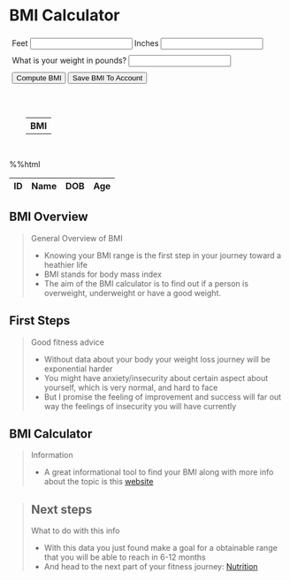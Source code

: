 <script> AOS.init();</script>
<body>
  <div data-aos="fade-right">
    <script src="{{ '/assets/js/bmi.js' | relative_url }}"></script>
    <h1 id="calc">BMI Calculator</h1>
    <div style="padding:5px">
        <label for="feet">Feet</label>
        <input id="feet" type="text">
        <label for="inches">Inches</label>
        <input id = "inches" type="text">
    </div>
    <div style="padding:5px">
        <label for="weight">What is your weight in pounds?</label>
        <input id="weight" type="text">
    </div>
  </div>
  <div data-aos="fade-left">
      <div style="padding: 5px;">
          <input type="button" value="Compute BMI" onclick="bmi()">
          <input type="button" value="Save BMI To Account" onclick="saveBMI()">
      </div>
      <div style="padding: 5px;" id="result"></div>
  <table id="bmiDisplay" style="padding: 30px;">
    <tr>
      <th>BMI</th>
    </tr>
  </table>
  </div>
</body>


%%html
<head>
    <!-- load jQuery and DataTables style and scripts -->
    <link rel="stylesheet" type="text/css" href="https://cdn.datatables.net/1.10.25/css/jquery.dataTables.min.css">
    <script type="text/javascript" language="javascript" src="https://code.jquery.com/jquery-3.6.0.min.js"></script>
    <script type="text/javascript" language="javascript" src="https://cdn.datatables.net/1.10.25/js/jquery.dataTables.min.js"></script>
</head>
<table id="flaskTable" class="table" style="width:100%">
    <thead id="flaskHead">
        <tr>
            <th>ID</th>
            <th>Name</th>
            <th>DOB</th>
            <th>Age</th>
        </tr>
    </thead>
    <tbody id="flaskBody"></tbody>
</table>

<script>
    // Define the Song class
    class Song {
        constructor(name, singer, year) {
            this.name = name;
            this.singer = singer;
            this.year = year;
        }
    }

    $(document).ready(() => {
    // Define the Song class
        class Song {
            constructor(name, singer, year) {
                this.name = name;
                this.singer = singer;
                this.year = year;
            }
        }

    // Example data
        const songs = [
            new Song("Would You go With Me", "Josh Turner", 2006),
            new Song("Brown Chicken Brown Cow", "Trace Adkins", 2010),
            new Song("Just Give Me A Reason", "P!nk", 2012)
        ];

    // Get the table body element
        const tableBody = document.getElementById("flaskBody");

    // Function to populate the table
        function populateTable(data) {
        // Clear any existing rows
            tableBody.innerHTML = "";

        // Create a row for each song
            data.forEach(song => {
                const row = document.createElement("tr");
                row.innerHTML = `<td>${song.name}</td><td>${song.singer}</td><td>${song.year}</td>`;
                tableBody.appendChild(row);
            });
        }

    // Call the function with the song data to populate the table
        populateTable(songs);

    // Initialize DataTables plugin
        $('#flaskTable').DataTable();
    });
</script>

<div data-aos="fade-right">
  <h2>BMI Overview</h2>
  <blockquote>
  <p>General Overview of BMI</p>
  <ul>
    <li>Knowing your BMI range is the first step in your journey toward a heathier life</li>
    <li>BMI stands for body mass index</li>
    <li>The aim of the BMI calculator is to find out if a person is overweight, underweight or have a good weight.</li>
  </ul>
</blockquote>
</div>
<div data-aos="fade-right">
  <h2>First Steps</h2>
  <blockquote>
    <p>Good fitness advice</p>
  <ul>
    <li>Without data about your body your weight loss journey will be exponential harder</li>
    <li>You might have anxiety/insecurity about certain aspect about yourself, which is very normal, and hard to face</li>
    <li>But I promise the feeling of improvement and success will far out way the feelings of insecurity you will have currently</li>
  </ul>
</blockquote>
<div data-aos="fade-right">
  <h2>BMI Calculator</h2>
  <blockquote>
    <p>Information</p>
  <ul>
    <li>A great informational tool to find your BMI along with more info about the topic is this <a href="https://www.calculator.net/bmi-calculator.html">website</a></li>
  </ul>
  </blockquote>
</div>
<div data-aos="fade-right">
  <blockquote>  
  <h2>Next steps</h2>
    <p>What to do with this info</p>
  <ul>
    <li>With this data you just found make a goal for a obtainable range that you will be able to reach in 6-12 months</li>
    <li>And head to the next part of your fitness journey: <a href="https://jakewarren2414.github.io/dolphins2/food">Nutrition</a></li>
  </ul>
</blockquote>
</div>
<div style="padding: 150px;">
</div>